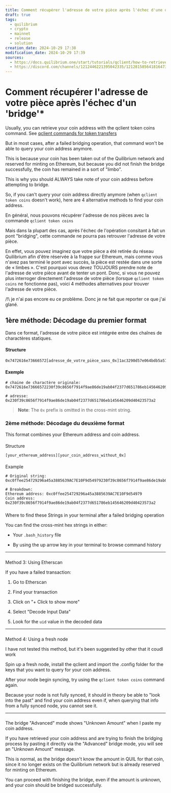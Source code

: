 ```yaml
---
title: Comment récupérer l'adresse de votre pièce après l'échec d'une opération de pontage
draft: true
tags:
  - quilibrium
  - crypto
  - mainnet
  - release
  - solution
creation_date: 2024-10-29 17:38
modification_date: 2024-10-29 17:39
sources:
  - https://docs.quilibrium.one/start/tutorials/qclient/how-to-retrieve-your-coin-address-after-a-failed-bridging-operation
  - https://discord.com/channels/1212446221395042335/1212815856418164737/1300826971802177557
---
```

# Comment récupérer l'adresse de votre pièce après l'échec  d'un 'bridge'*

Usually, you can retrieve your coin address with the qclient token coins command. See [qclient commands for token transfers](https://docs.quilibrium.one/start/qclient-commands-for-token-transfers)

But in most cases, after a failed bridging operation, that command won't be able to query your coin address anymore.

This is because your coin has been taken out of the Quilibrium network and reserved for minting on Ethereum, but because you did not finish the bridge successfully, the coin has remained in a sort of "limbo".

This is why you should ALWAYS take note of your coin address before attempting to bridge.

So, if you can't query your coin address directly anymore (when `qclient token coins` doesn't work), here are 4 alternative methods to find your coin address.

En général, nous pouvons récupérer l'adresse de nos pièces avec la commande 
`qclient token coins`

Mais dans la plupart des cas, 
après l'échec de l'opération consitant à fait un pont "bridging",
cette commande ne pourra pas retrouver l'adresse de votre pièce.
 
 En effet, vous pouvez imaginez que votre pièce a été retirée du réseau Quilibrium afin d'être réservée à la frappe sur Ethereum, mais comme vous n'avez pas terminé le pont avec succès, la pièce est restée dans une sorte de « limbes ». 
C'est pourquoi vous devez TOUJOURS prendre note de l'adresse de votre pièce avant de tenter un pont. Donc, si vous ne pouvez plus interroger directement l'adresse de votre pièce (lorsque `qclient token coins` ne fonctionne pas), voici 4 méthodes alternatives pour trouver l'adresse de votre pièce.

/!\ je n'ai pas encore eu ce problème. Donc je ne fait que reporter ce que j'ai glané. 
## 1ère méthode: Décodage du premier format

Dans ce format, l'adresse de votre pièce est intégrée entre des chaînes de charactères statiques.
#### Structure

```
0x7472616e73666572[adresse_de_votre_pièce_sans_0x]1ac3290d57e064bdb5a57e874b59290226a9f9730d69f1d963600883789d6ee2
```

#### Exemple

```
# chaine de charactère originale:
0x7472616e73666572230f39c8656f7914f9ae86de19ab04f2377d651786eb145646209d40423573a21ac3290d57e064bdb5a57e874b59290226a9f9730d69f1d963600883789d6ee2

# adresse:
0x230f39c8656f7914f9ae86de19ab04f2377d651786eb145646209d40423573a2
```

> **Note**: The `0x` prefix is omitted in the cross-mint string.

###  2ème méthode: Décodage du deuxième format

This format combines your Ethereum address and coin address.

#### 

Structure

```
[your_ethereum_address][your_coin_address_without_0x]
```

#### 

[](https://docs.quilibrium.one/start/tutorials/qclient/how-to-retrieve-your-coin-address-after-a-failed-bridging-operation#example-1)

Example

```
# Original string:
0xc0ffee254729296a45a3885639AC7E10F9d54979230f39c8656f7914f9ae86de19ab04f2377d651786eb145646209d40423573a2

# Breakdown:
Ethereum address: 0xc0ffee254729296a45a3885639AC7E10F9d54979
Coin address: 0x230f39c8656f7914f9ae86de19ab04f2377d651786eb145646209d40423573a2
```

### 

[](https://docs.quilibrium.one/start/tutorials/qclient/how-to-retrieve-your-coin-address-after-a-failed-bridging-operation#where-to-find-these-strings-in-your-terminal-after-a-failed-bridging-operation)

Where to find these Strings in your terminal after a failed bridging operation

You can find the cross-mint hex strings in either:

- Your `.bash_history` file
    
- By using the up arrow key in your terminal to browse command history
    

---

### 

[](https://docs.quilibrium.one/start/tutorials/qclient/how-to-retrieve-your-coin-address-after-a-failed-bridging-operation#method-3-using-etherscan)

Method 3: Using Etherscan

If you have a failed transaction:

1. Go to Etherscan
    
2. Find your transaction
    
3. Click on "+ Click to show more"
    
4. Select "Decode Input Data"
    
5. Look for the `uid` value in the decoded data
    

---

### 

[](https://docs.quilibrium.one/start/tutorials/qclient/how-to-retrieve-your-coin-address-after-a-failed-bridging-operation#method-4-using-a-fresh-node)

Method 4: Using a fresh node

I have not tested this method, but it's been suggested by other that it coudl work

Spin up a fresh node, install the qclient and import the .config folder for the keys that you want to query for your coin address.

After your node begin syncing, try using the `qclient token coins` command again.

Because your node is not fully synced, it should in theory be able to "look into the past" and find your coin address even if, when querying that info from a fully synced node, you cannot see it.

---

### 

[](https://docs.quilibrium.one/start/tutorials/qclient/how-to-retrieve-your-coin-address-after-a-failed-bridging-operation#the-bridge-advanced-mode-shows-unknown-amount-when-i-paste-my-coin-address)

The bridge "Advanced" mode shows "Unknown Amount" when I paste my coin address.

If you have retrieved your coin address and are trying to finish the bridging process by pasting it directly via the "Advanced" bridge mode, you will see an "Unknown Amount" message.

This is normal, as the bridge doesn't know the amount in QUIL for that coin, since it no longer exists on the Quilibrium network but is already reserved for minting on Ethereum.

You can proceed with finishing the bridge, even if the amount is unknown, and your coin should be bridged successfully.
